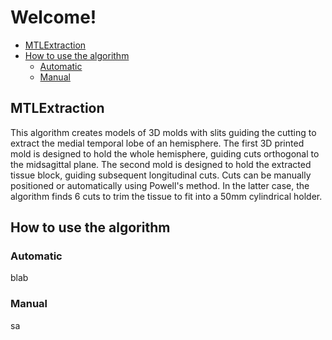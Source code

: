 # Welcome!

- [MTLExtraction](#mtlextraction)
- [How to use the algorithm](#how-to-use-the-algorithm)
  * [Automatic](#automatic)
  * [Manual](#manual)

## MTLExtraction
This algorithm creates models of 3D molds with slits guiding the cutting to extract the medial temporal lobe of an hemisphere. The first 3D printed mold is designed to hold the whole hemisphere, guiding cuts orthogonal to the midsagittal plane. The second mold is designed to hold the extracted tissue block, guiding subsequent longitudinal cuts.
Cuts can be manually positioned or automatically using Powell's method. In the latter case, the algorithm finds 6 cuts to trim the tissue to fit into a 50mm cylindrical holder.

## How to use the algorithm
### Automatic
  blab
  
### Manual
sa
